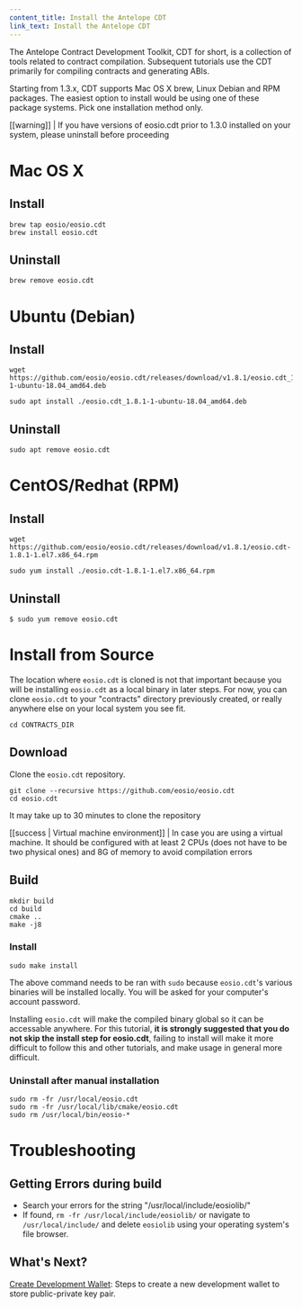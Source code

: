 ```yaml
---
content_title: Install the Antelope CDT
link_text: Install the Antelope CDT
---
```


The Antelope Contract Development Toolkit, CDT for short, is a collection of tools related to contract compilation. Subsequent tutorials use the CDT primarily for compiling contracts and generating ABIs.

Starting from 1.3.x, CDT supports Mac OS X brew, Linux Debian and RPM packages. The easiest option to install would be using one of these package systems. Pick one installation method only.

[[warning]]
| If you have versions of eosio.cdt prior to 1.3.0 installed on your system, please uninstall before proceeding

# Mac OS X
## Install
```shell
brew tap eosio/eosio.cdt
brew install eosio.cdt
```
## Uninstall
```shell
brew remove eosio.cdt
```
# Ubuntu (Debian)

## Install
```shell
wget https://github.com/eosio/eosio.cdt/releases/download/v1.8.1/eosio.cdt_1.8.1-1-ubuntu-18.04_amd64.deb

sudo apt install ./eosio.cdt_1.8.1-1-ubuntu-18.04_amd64.deb
```
## Uninstall
```shell
sudo apt remove eosio.cdt
```
# CentOS/Redhat (RPM)
## Install
```shell
wget https://github.com/eosio/eosio.cdt/releases/download/v1.8.1/eosio.cdt-1.8.1-1.el7.x86_64.rpm

sudo yum install ./eosio.cdt-1.8.1-1.el7.x86_64.rpm
```
## Uninstall
```shell
$ sudo yum remove eosio.cdt
```
# Install from Source

The location where `eosio.cdt` is cloned is not that important because you will be installing `eosio.cdt` as a local binary in later steps. For now, you can clone `eosio.cdt` to your "contracts" directory previously created, or really anywhere else on your local system you see fit.
```text
cd CONTRACTS_DIR
```
## Download
Clone the `eosio.cdt` repository.
```shell
git clone --recursive https://github.com/eosio/eosio.cdt
cd eosio.cdt
```
It may take up to 30 minutes to clone the repository

[[success | Virtual machine environment]]
| In case you are using a virtual machine. It should be configured with at least 2 CPUs (does not have to be two physical ones) and 8G of memory to avoid compilation errors

## Build
```shell
mkdir build
cd build
cmake ..
make -j8
```
### Install
```shell
sudo make install
```
The above command needs to be ran with `sudo` because `eosio.cdt`'s various binaries will be installed locally. You will be asked for your computer's account password.

Installing `eosio.cdt` will make the compiled binary global so it can be accessable anywhere. For this tutorial, **it is strongly suggested that you do not skip the install step for eosio.cdt**, failing to install will make it more difficult to follow this and other tutorials, and make usage in general more difficult.

### Uninstall after manual installation
```shell
sudo rm -fr /usr/local/eosio.cdt
sudo rm -fr /usr/local/lib/cmake/eosio.cdt
sudo rm /usr/local/bin/eosio-*
```

# Troubleshooting
## Getting Errors during build
- Search your errors for the string "/usr/local/include/eosiolib/"
- If found, `rm -fr /usr/local/include/eosiolib/` or navigate to `/usr/local/include/` and delete `eosiolib` using your operating system's file browser.

## What's Next?
[Create Development Wallet](30_development-wallet.md): Steps to create a new development wallet to store public-private key pair.
